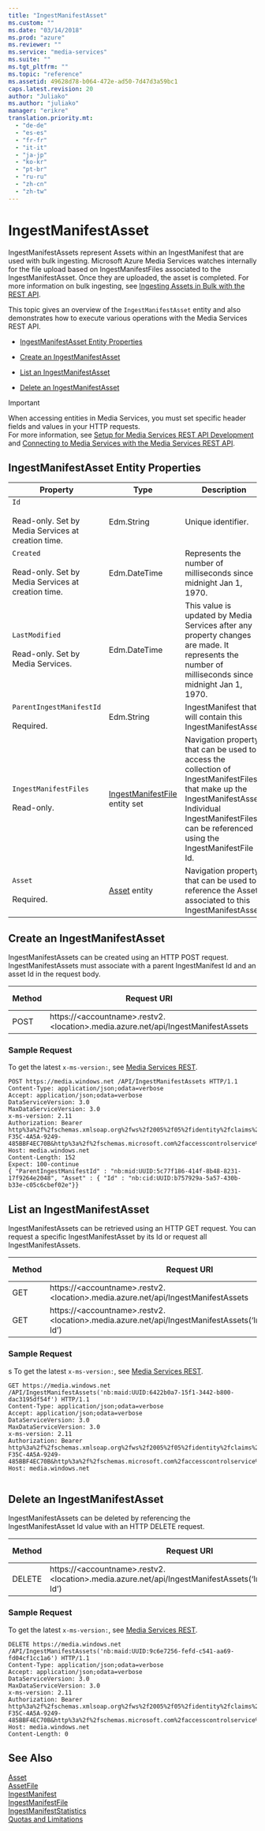 ```yaml
---
title: "IngestManifestAsset"
ms.custom: ""
ms.date: "03/14/2018"
ms.prod: "azure"
ms.reviewer: ""
ms.service: "media-services"
ms.suite: ""
ms.tgt_pltfrm: ""
ms.topic: "reference"
ms.assetid: 49628d78-b064-472e-ad50-7d47d3a59bc1
caps.latest.revision: 20
author: "Juliako"
ms.author: "juliako"
manager: "erikre"
translation.priority.mt: 
  - "de-de"
  - "es-es"
  - "fr-fr"
  - "it-it"
  - "ja-jp"
  - "ko-kr"
  - "pt-br"
  - "ru-ru"
  - "zh-cn"
  - "zh-tw"
---
```

# IngestManifestAsset
IngestManifestAssets represent Assets within an IngestManifest that are used with bulk ingesting. Microsoft Azure Media Services watches internally for the file upload based on IngestManifestFiles associated to the IngestManifestAsset. Once they are uploaded, the asset is completed. For more information on bulk ingesting, see [Ingesting Assets in Bulk with the REST API](https://msdn.microsoft.com/3caa81ea-c840-4265-b8fa-f958cdde12b6).  
  
 This topic gives an overview of the `IngestManifestAsset` entity and also demonstrates how to execute various operations with the Media Services REST API.  
  
-   [IngestManifestAsset Entity Properties](../operations/ingestmanifestasset.md#ingestmanifestasset_entity_properties)  
  
-   [Create an IngestManifestAsset](../operations/ingestmanifestasset.md#create_an_ingestmanifestasset)  
  
-   [List an IngestManifestAsset](../operations/ingestmanifestasset.md#list_an_ingestmanifestasset)  
  
-   [Delete an IngestManifestAsset](../operations/ingestmanifestasset.md#delete_an_ingestmanifestasset)  
  
> [!IMPORTANT]
> When accessing entities in Media Services, you must set specific header fields and values in your HTTP requests. <br/>For more information, see [Setup for Media Services REST API Development](https://docs.microsoft.com/azure/media-services/media-services-rest-how-to-use) and [Connecting to Media Services with the Media Services REST API](https://docs.microsoft.com/azure/media-services/media-services-use-aad-auth-to-access-ams-api).  

##  <a name="ingestmanifestasset_entity_properties"></a> IngestManifestAsset Entity Properties  
  
|Property|Type|Description|  
|--------------|----------|-----------------|  
|`Id`<br /><br /> Read-only. Set by Media Services at creation time.|Edm.String|Unique identifier.|  
|`Created`<br /><br /> Read-only. Set by Media Services at creation time.|Edm.DateTime|Represents the number of milliseconds since midnight Jan 1, 1970.|  
|`LastModified`<br /><br /> Read-only. Set by Media Services.|Edm.DateTime|This value is updated by Media Services after any property changes are made. It represents the number of milliseconds since midnight Jan 1, 1970.|  
|`ParentIngestManifestId`<br /><br /> Required.|Edm.String|IngestManifest that will contain this IngestManifestAsset.|  
|`IngestManifestFiles`<br /><br /> Read-only.|[IngestManifestFile](../operations/ingestmanifestfile.md) entity set|Navigation property that can be used to access the collection of IngestManifestFiles that make up the IngestManifestAsset. Individual IngestManifestFiles can be referenced using the IngestManifestFile Id.|  
|`Asset`<br /><br /> Required.|[Asset](../operations/asset.md) entity|Navigation property that can be used to reference the Asset associated to this IngestManifestAsset.|  
  
##  <a name="create_an_ingestmanifestasset"></a> Create an IngestManifestAsset  
 IngestManifestAssets can be created using an HTTP POST request. IngestManifestAssets must associate with a parent IngestManifest Id and an asset Id in the request body.  
  
|Method|Request URI|HTTP Version|  
|------------|-----------------|------------------|  
|POST|https://&lt;accountname&gt;.restv2.&lt;location&gt;.media.azure.net/api/IngestManifestAssets|HTTP/1.1|  
  
### Sample Request  

To get the latest `x-ms-version:`, see [Media Services REST](../operations/azure-media-services-rest-api-reference.md).  
  
```  
POST https://media.windows.net /API/IngestManifestAssets HTTP/1.1  
Content-Type: application/json;odata=verbose  
Accept: application/json;odata=verbose  
DataServiceVersion: 3.0  
MaxDataServiceVersion: 3.0  
x-ms-version: 2.11  
Authorization: Bearer http%3a%2f%2fschemas.xmlsoap.org%2fws%2f2005%2f05%2fidentity%2fclaims%2fnameidentifier=070500D0-F35C-4A5A-9249-485BBF4EC70B&http%3a%2f%2fschemas.microsoft.com%2faccesscontrolservice%2f2010%2f07%2fclaims%2fidentityprovider=https%3a%2f%2fwamsprodglobal001acs.accesscontrol.windows.net%2f&Audience=urn%3aWindowsAzureMediaServices&ExpiresOn=1334275521&Issuer=https%3a%2f%2fwamsprodglobal001acs.accesscontrol.windows.net%2f&HMACSHA256=GxdBb%2fmEyN7iHdNxbawawHRftLhPFFqxX1JZckuv3hY%3d  
Host: media.windows.net  
Content-Length: 152  
Expect: 100-continue  
{ "ParentIngestManifestId" : "nb:mid:UUID:5c77f186-414f-8b48-8231-17f9264e2048", "Asset" : { "Id" : "nb:cid:UUID:b757929a-5a57-430b-b33e-c05c6cbef02e"}}  
```  
  
##  <a name="list_an_ingestmanifestasset"></a> List an IngestManifestAsset  
 IngestManifestAssets can be retrieved using an HTTP GET request. You can request a specific IngestManifestAsset by its Id or request all IngestManifestAssets.  
  
|Method|Request URI|HTTP Version|  
|------------|-----------------|------------------|  
|GET|https://&lt;accountname&gt;.restv2.&lt;location&gt;.media.azure.net/api/IngestManifestAssets|HTTP/1.1|  
|GET|https://&lt;accountname&gt;.restv2.&lt;location&gt;.media.azure.net/api/IngestManifestAssets(‘IngestManifestAsset Id’)|HTTP/1.1|  
  
### Sample Request  
  
s To get the latest `x-ms-version:`, see [Media Services REST](../operations/azure-media-services-rest-api-reference.md).  
  
```  
GET https://media.windows.net /API/IngestManifestAssets('nb:maid:UUID:6422b0a7-15f1-3442-b800-dac3195df54f') HTTP/1.1  
Content-Type: application/json;odata=verbose  
Accept: application/json;odata=verbose  
DataServiceVersion: 3.0  
MaxDataServiceVersion: 3.0  
x-ms-version: 2.11  
Authorization: Bearer http%3a%2f%2fschemas.xmlsoap.org%2fws%2f2005%2f05%2fidentity%2fclaims%2fnameidentifier=070500D0-F35C-4A5A-9249-485BBF4EC70B&http%3a%2f%2fschemas.microsoft.com%2faccesscontrolservice%2f2010%2f07%2fclaims%2fidentityprovider=https%3a%2f%2fwamsprodglobal001acs.accesscontrol.windows.net%2f&Audience=urn%3aWindowsAzureMediaServices&ExpiresOn=1334275521&Issuer=https%3a%2f%2fwamsprodglobal001acs.accesscontrol.windows.net%2f&HMACSHA256=GxdBb%2fmEyN7iHdNxbawawHRftLhPFFqxX1JZckuv3hY%3d  
Host: media.windows.net  
  
```  
  
##  <a name="delete_an_ingestmanifestasset"></a> Delete an IngestManifestAsset  
 IngestManifestAssets can be deleted by referencing the IngestManifestAsset Id value with an HTTP DELETE request.  
  
|Method|Request URI|HTTP Version|  
|------------|-----------------|------------------|  
|DELETE|https://&lt;accountname&gt;.restv2.&lt;location&gt;.media.azure.net/api/IngestManifestAssets(‘IngestManifestAsset Id’)|HTTP/1.1|  
  
### Sample Request  
  
 To get the latest `x-ms-version:`, see [Media Services REST](../operations/azure-media-services-rest-api-reference.md).  
  
```  
DELETE https://media.windows.net /API/IngestManifestAssets('nb:maid:UUID:9c6e7256-fefd-c541-aa69-fd04cf1cc1a6') HTTP/1.1  
Content-Type: application/json;odata=verbose  
Accept: application/json;odata=verbose  
DataServiceVersion: 3.0  
MaxDataServiceVersion: 3.0  
x-ms-version: 2.11  
Authorization: Bearer http%3a%2f%2fschemas.xmlsoap.org%2fws%2f2005%2f05%2fidentity%2fclaims%2fnameidentifier=070500D0-F35C-4A5A-9249-485BBF4EC70B&http%3a%2f%2fschemas.microsoft.com%2faccesscontrolservice%2f2010%2f07%2fclaims%2fidentityprovider=https%3a%2f%2fwamsprodglobal001acs.accesscontrol.windows.net%2f&Audience=urn%3aWindowsAzureMediaServices&ExpiresOn=1334275521&Issuer=https%3a%2f%2fwamsprodglobal001acs.accesscontrol.windows.net%2f&HMACSHA256=GxdBb%2fmEyN7iHdNxbawawHRftLhPFFqxX1JZckuv3hY%3d  
Host: media.windows.net  
Content-Length: 0  
```  
  
## See Also  
 [Asset](../operations/asset.md)   
 [AssetFile](../operations/assetfile.md)   
 [IngestManifest](../operations/ingestmanifest.md)   
 [IngestManifestFile](../operations/ingestmanifestfile.md)   
 [IngestManifestStatistics](../operations/ingestmanifeststatistics.md)   
 [Quotas and Limitations](https://msdn.microsoft.com/82f7e538-6bdf-4883-aa50-24574cc4996e)